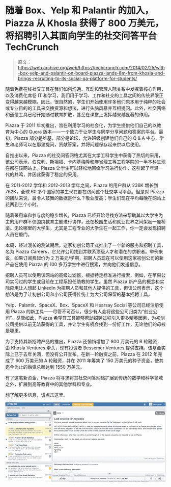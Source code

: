 # 随着 Box、Yelp 和 Palantir 的加入，Piazza 从 Khosla 获得了 800 万美元，将招聘引入其面向学生的社交问答平台 TechCrunch

> 原文：<https://web.archive.org/web/https://techcrunch.com/2014/02/25/with-box-yelp-and-palantir-on-board-piazza-lands-8m-from-khosla-and-brings-recruiting-to-its-social-qa-platform-for-students/>

随着免费在线社交工具在我们如何沟通、互动和管理人际关系中发挥着核心作用，以及消费化席卷 IT 和学习，我们用于学习、工作和社交的工具之间的传统界限正变得越来越模糊。因此，很自然的，学生们开始使用许多他们原本用于纯粹的社会或专业目的的工具来交换资源和想法，进行头脑风暴并互相提问。此外，社交网络和通信工具已经开始通过教育扩散，甚至在课堂上发挥越来越显著的作用。

Piazza 于 2011 年初推出，旨在利用学习的社会化，为学生提供他们自己的以教育为中心的 Quora 版本——一个致力于让学生与同学分享问题和答案的平台。最初，Piazza 部分是维基，部分是论坛，允许班级创建他们自己的 Q & A 中心，学生和老师可以在那里提问，贡献答案，并将问题保存起来供以后使用。

自推出以来，Piazza 的社交问答网络尤其在大学工科学生中获得了热切的采用，该公司表示，伯克利、斯坦福、卡内基梅隆和麻省理工等工程学院的一半本科生现在都在该网站上。Piazza 让学生可以轻松地围绕学习进行协作，这引起了年轻一代的共鸣，并因此获得了稳定的采用。

在 2011-2012 学年和 2012-2013 学年之间，Piazza 的用户群从 236K 增长到 762K，全球 60 多个国家的学生现在都在访问这个社交学习平台。但是对 Piazza 的团队来说，最令人鼓舞的数据是什么？敬业度高；学生们现在平均每晚在网站上花两到三个小时。

随着采用率和参与度的稳步增长，Piazza 已经开始寻找方法来帮助其以大学生为主的用户群不仅围绕教育主题进行协作，还在校园生活和就业世界之间架起一座桥梁。无论哪里的大学生，尤其是工程专业的大学生在一起工作，你一定会发现招聘人员在敲门。

本周，经过漫长的测试期后，这家初创公司正式推出了一个新的服务和招聘工具，名为 Piazza Careers，它允许公司找到并联系顶级人才和潜在的求职者。举例来说，如果订阅费起价为 2 万美元/学期，招聘人员现在可以使用这家初创公司的新产品在使用 Piazza 的 100 多万学生中进行搜索，并向他们发送信息。

招聘人员可以使用该网站的高级过滤器，根据特定标准进行搜索，例如，在苹果公司实习过的学生或目前在工程系担任助教的学生。虽然 Piazza 新产品的概念和实际应用让人想起 LinkedIn 为招聘人员和其他人提供的工具，但该公司表示，这个想法是为了让初创公司和小公司获得传统上为大公司保留的基本招聘工具。

Yelp、Palantir、SpaceX、Box、SpaceX 和 Hearsay Social 等公司已经注册使用 Piazza 的新工具——尽管不可否认，很少有人会将这些公司归类为“创业公司”。尽管如此，Piazza 希望其工具能够帮助招聘过程引入更多精英因素，为初创公司提供以前无法获得的工具，并让学生有机会找到一份好工作，无论他们的母校是哪里。

为了支持其新招聘产品的推出，Piazza 还悄悄增加了 800 万美元的 B 轮融资，由 Khosla Ventures 牵头，现有投资者 Bessemer Ventures 提供支持。该基金实际上已于去年关闭，但没有公开宣布。在新一轮融资之前，Piazza 在 2012 年完成了 600 万美元的 A 轮融资，并在 2011 年筹集了 150 万美元的种子资金，使其迄今为止的融资总额达到 1550 万美元。

有了这笔新资金，Piazza 将寻求将其社交问答网络扩展到传统的数学和科学领域之外，扩展到高等教育中的其他学科和专业。

想了解更多信息，请点击这里。

![Screen Shot 2014-02-25 at 5.27.58 PM](img/6cafbf6ef0296135d4b20cbe3e9e68e4.png)